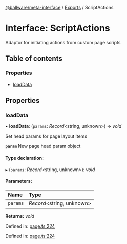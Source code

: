 [@ballware/meta-interface](../README.md) / [Exports](../modules.md) / ScriptActions

# Interface: ScriptActions

Adaptor for initiating actions from custom page scripts

## Table of contents

### Properties

- [loadData](scriptactions.md#loaddata)

## Properties

### loadData

• **loadData**: (`params`: *Record*<string, unknown\>) => *void*

Set head params for page layout items

**`param`** New page head param object

#### Type declaration:

▸ (`params`: *Record*<string, unknown\>): *void*

#### Parameters:

Name | Type |
:------ | :------ |
`params` | *Record*<string, unknown\> |

**Returns:** *void*

Defined in: [page.ts:224](https://github.com/ballware/ballware-client/blob/e25f4ba/packages/meta-interface/src/page.ts#L224)

Defined in: [page.ts:224](https://github.com/ballware/ballware-client/blob/e25f4ba/packages/meta-interface/src/page.ts#L224)

